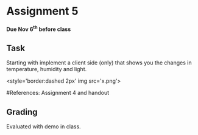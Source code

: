 # Assignment 5
**Due Nov 6<sup>th</sup> before class**

## Task 
Starting with
implement a client side (only) that shows you the changes in
temperature, humidity and light. 



<style='border:dashed 2px' img src='x.png'>

#References:
 Assignment 4 and handout


## Grading
Evaluated with demo in class.
